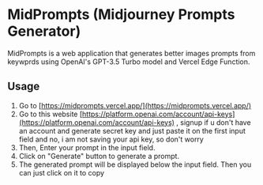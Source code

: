 # MidPrompts (Midjourney Prompts Generator)

MidPrompts is a web application that generates better images prompts from keywprds using OpenAI's GPT-3.5 Turbo model and Vercel Edge Function.

## Usage

1. Go to [https://midprompts.vercel.app/](https://midprompts.vercel.app/) 
2. Go to this website [https://platform.openai.com/account/api-keys](https://platform.openai.com/account/api-keys) , signup if u don't have an account and generate secret key and just paste it on the first input field and no, i am not saving your api key, so don't worry
3. Then, Enter your prompt in the input field.
4. Click on "Generate" button to generate a prompt.
5. The generated prompt will be displayed below the input field. Then you can just click on it to copy
